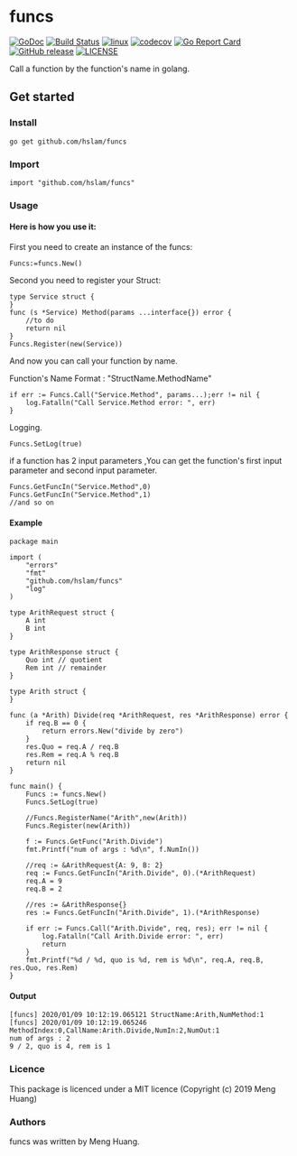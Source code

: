 # funcs
[![GoDoc](https://godoc.org/github.com/hslam/funcs?status.svg)](https://godoc.org/github.com/hslam/funcs)
[![Build Status](https://travis-ci.org/hslam/funcs.svg?branch=master)](https://travis-ci.org/hslam/funcs)
[![linux](https://github.com/hslam/funcs/workflows/linux/badge.svg)](https://github.com/hslam/funcs/actions)
[![codecov](https://codecov.io/gh/hslam/funcs/branch/master/graph/badge.svg)](https://codecov.io/gh/hslam/funcs)
[![Go Report Card](https://goreportcard.com/badge/github.com/hslam/funcs)](https://goreportcard.com/report/github.com/hslam/funcs)
[![GitHub release](https://img.shields.io/github/release/hslam/funcs.svg)](https://github.com/hslam/funcs/releases/latest)
[![LICENSE](https://img.shields.io/github/license/hslam/funcs.svg?style=flat-square)](https://github.com/hslam/funcs/blob/master/LICENSE)

Call a function by the function's name in golang.
## Get started

### Install
```
go get github.com/hslam/funcs
```
### Import
```
import "github.com/hslam/funcs"
```
### Usage
#### Here is how you use it:
First you need to create an instance of the funcs:
```
Funcs:=funcs.New()
```
Second you need to register your Struct:
```
type Service struct {
}
func (s *Service) Method(params ...interface{}) error {
    //to do
    return nil
}
Funcs.Register(new(Service))
```
And now you can call your function by name.

Function's Name Format : "StructName.MethodName"
```
if err := Funcs.Call("Service.Method", params...);err != nil {
    log.Fatalln("Call Service.Method error: ", err)
}
```
Logging.
```
Funcs.SetLog(true)
```
if a function has 2 input parameters ,You can get the function's first input parameter and second input parameter.
```
Funcs.GetFuncIn("Service.Method",0)
Funcs.GetFuncIn("Service.Method",1)
//and so on
```
#### Example
```
package main

import (
	"errors"
	"fmt"
	"github.com/hslam/funcs"
	"log"
)

type ArithRequest struct {
	A int
	B int
}

type ArithResponse struct {
	Quo int // quotient
	Rem int // remainder
}

type Arith struct {
}

func (a *Arith) Divide(req *ArithRequest, res *ArithResponse) error {
	if req.B == 0 {
		return errors.New("divide by zero")
	}
	res.Quo = req.A / req.B
	res.Rem = req.A % req.B
	return nil
}

func main() {
	Funcs := funcs.New()
	Funcs.SetLog(true)

	//Funcs.RegisterName("Arith",new(Arith))
	Funcs.Register(new(Arith))

	f := Funcs.GetFunc("Arith.Divide")
	fmt.Printf("num of args : %d\n", f.NumIn())

	//req := &ArithRequest{A: 9, B: 2}
	req := Funcs.GetFuncIn("Arith.Divide", 0).(*ArithRequest)
	req.A = 9
	req.B = 2

	//res := &ArithResponse{}
	res := Funcs.GetFuncIn("Arith.Divide", 1).(*ArithResponse)

	if err := Funcs.Call("Arith.Divide", req, res); err != nil {
		log.Fatalln("Call Arith.Divide error: ", err)
		return
	}
	fmt.Printf("%d / %d, quo is %d, rem is %d\n", req.A, req.B, res.Quo, res.Rem)
}
```

#### Output
```
[funcs] 2020/01/09 10:12:19.065121 StructName:Arith,NumMethod:1
[funcs] 2020/01/09 10:12:19.065246 MethodIndex:0,CallName:Arith.Divide,NumIn:2,NumOut:1
num of args : 2
9 / 2, quo is 4, rem is 1
```
### Licence
This package is licenced under a MIT licence (Copyright (c) 2019 Meng Huang)


### Authors
funcs was written by Meng Huang.


